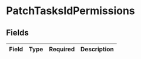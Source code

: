 # PatchTasksIdPermissions


## Fields

| Field       | Type        | Required    | Description |
| ----------- | ----------- | ----------- | ----------- |